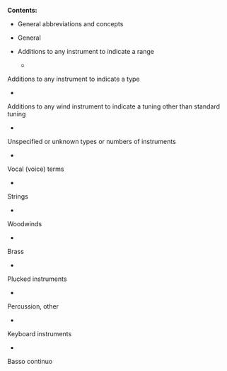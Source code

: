 **Contents:**

- General abbreviations and concepts
- General
- Additions to any instrument to indicate a range

  -

Additions to any instrument to indicate a type

  -

Additions to any wind instrument to indicate a tuning other than standard tuning

  -

Unspecified or unknown types or numbers of instruments

-

Vocal (voice) terms

-

Strings

-

Woodwinds

-

Brass

-

Plucked instruments

-

Percussion, other

-

Keyboard instruments

-

Basso continuo
